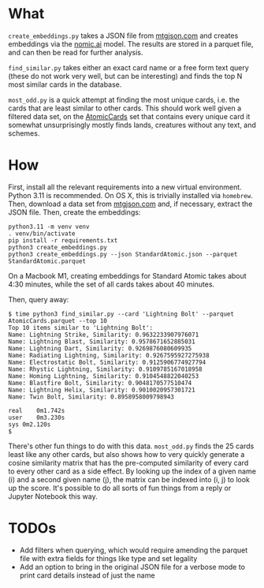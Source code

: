 # What

`create_embeddings.py` takes a JSON file from [mtgjson.com](mtgjson.com) and creates embeddings via the [nomic.ai](https://blog.nomic.ai/posts/nomic-embed-text-v1) model. The results are stored in a parquet file, and can then be read for further analysis.

`find_similar.py` takes either an exact card name or a free form text query (these do not work very well, but can be interesting) and finds the top N most similar cards in the database.

`most_odd.py` is a quick attempt at finding the most unique cards, i.e. the cards that are least similar to other cards. This should work well given a filtered data set, on the [AtomicCards](https://mtgjson.com/data-models/card/card-atomic/) set that contains every unique card it somewhat unsurprisingly mostly finds lands, creatures without any text, and schemes. 

# How

First, install all the relevant requirements into a new virtual environment. Python 3.11 is recommended. On OS X, this is trivially installed via `homebrew`. Then, download a data set from [mtgjson.com](mtgjson.com) and, if necessary, extract the JSON file. Then, create the embeddings:

```
python3.11 -m venv venv
. venv/bin/activate
pip install -r requirements.txt
python3 create_embeddings.py
python3 create_embeddings.py --json StandardAtomic.json --parquet StandardAtomic.parquet
```

On a Macbook M1, creating embeddings for Standard Atomic takes about 4:30 minutes, while the set of all cards takes about 40 minutes.

Then, query away:
```
$ time python3 find_similar.py --card 'Lightning Bolt' --parquet AtomicCards.parquet --top 10
Top 10 items similar to 'Lightning Bolt':
Name: Lightning Strike, Similarity: 0.9632233907976071
Name: Lightning Blast, Similarity: 0.9578671652885031
Name: Lightning Dart, Similarity: 0.9269876080609935
Name: Radiating Lightning, Similarity: 0.9267595927275938
Name: Electrostatic Bolt, Similarity: 0.9125906774927794
Name: Rhystic Lightning, Similarity: 0.9109785167018958
Name: Homing Lightning, Similarity: 0.9104548822040253
Name: Blastfire Bolt, Similarity: 0.9048170577510474
Name: Lightning Helix, Similarity: 0.9010020957301721
Name: Twin Bolt, Similarity: 0.8958958009798943

real	0m1.742s
user	0m3.230s
sys	0m2.120s
$
```

There's other fun things to do with this data. `most_odd.py` finds the 25 cards least like any other cards, but also shows how to very quickly generate a cosine similarity matrix that has the pre-computed similarity of every card to every other card as a side effect. By looking up the index of a given name (i) and a second given name (j), the matrix can be indexed into (i, j) to look up the score. It's possible to do all sorts of fun things from a reply or Jupyter Notebook this way.


# TODOs
- Add filters when querying, which would require amending the parquet file with extra fields for things like type and set legality
- Add an option to bring in the original JSON file for a verbose mode to print card details instead of just the name